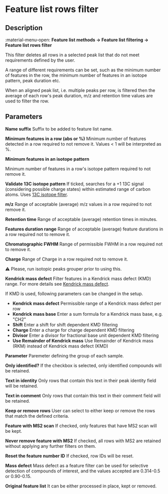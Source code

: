 # **Feature list rows filter**

## **Description**

:material-menu-open: **Feature list methods → Feature list filtering → Feature list rows filter** 

This filter deletes all rows in a selected peak list that do not meet requirements defined by the user.

A range of different requirements can be set, such as the minimum number of features in the row, the minimum number of features in an isotope pattern, peak duration etc. 

When an aligned peak list, i.e. multiple peaks per row, is filtered then the average of each row's peak duration, m/z and retention time values are used to filter the row.


## **Parameters**

**Name suffix**
Suffix to be added to feature list name.

**Minimum features in a row (abs or %)**
Minimum number of features detected in a row required to not remove it. Values < 1 will be interpreted as %.

**Minimum features in an isotope pattern**

Minimum number of features in a row's isotope pattern required to not remove it.

**Validate 13C isotope pattern**
If ticked, searches for a +1 13C signal (considering possible charge states) within estimated range of carbon atoms. Uses [13C isotope filter](../filter_isotope_filter/isotope_filter.md). 

**m/z**
Range of acceptable (average) m/z values in a row required to not remove it.

**Retention time**
Range of acceptable (average) retention times in minutes.

**Features duration range**
Range of acceptable (average) feature durations in a row required not to remove it.

**Chromatographic FWHM**
Range of permissible FWHM in a row required not to remove it.

**Charge**
Range of Charge in a row required not to remove it. 

:warning: Please, run isotopic peaks grouper prior to using this.

**Kendrick mass defect**
Filter features in a Kendrick mass defect (KMD) range. For more details see [Kendrick mass defect](../../visualization_modules/processed_additional/processed_additional.md#background).

If KMD is used, following parameters can be changed in the setup.

- **Kendrick mass defect**
   Permissible range of a Kendrick mass defect per row
- **Kendrick mass base**
   Enter a sum formula for a Kendrick mass base, e.g. "CH2"
- **Shift**
   Enter a shift for shift dependent KMD filtering
- **Charge**
   Enter a charge for charge dependent KMD filtering
- **Divisor**
   Enter a divisor for fractional base unit dependent KMD filtering
- **Use Remainder of Kendrick mass**
Use Remainder of Kendrick mass (RKM) instead of Kendrick mass defect (KMD)

**Parameter**
Paremeter defining the group of each sample.

**Only identified?**
If the checkbox is selected, only identified compounds will be retained.

**Text in identity**
Only rows that contain this text in their peak identity field will be retained.

**Text in comment**
Only rows that contain this text in their comment field will be retained.

**Keep or remove rows**
User can select to either keep or remove the rows that match the defined criteria.

**Feature with MS2 scan**
If checked, only features that have MS2 scan will be kept.

**Never remove feature with MS2**
If checked, all rows with MS2 are retained without applying any further filters on them.

**Reset the feature number ID**
If checked, row IDs will be reset.

**Mass defect**
Mass defect as a feature filter can be used for selective detection of compounds of interest, and the values accepted are 0.314-0.5 or 0.90-0.15.

**Original feature list**
It can be either processed in place, kept or removed.

